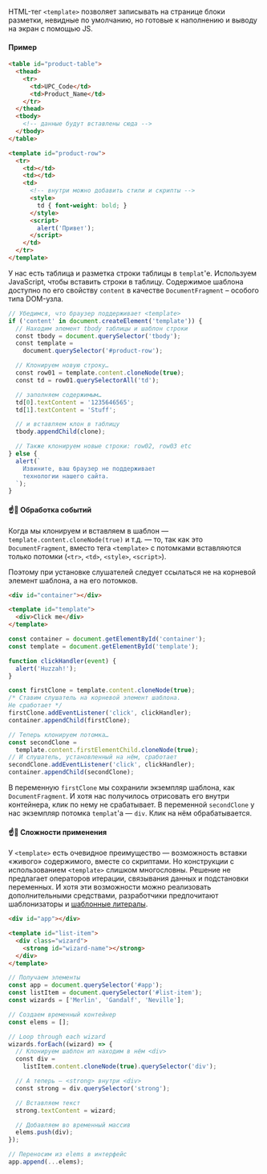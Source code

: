 HTML-тег `<template>` позволяет записывать на странице блоки разметки, невидные по умолчанию, но готовые к наполнению и выводу на экран с помощью JS.

#### Пример

```html
<table id="product-table">
  <thead>
    <tr>
      <td>UPC_Code</td>
      <td>Product_Name</td>
    </tr>
  </thead>
  <tbody>
    <!-- данные будут вставлены сюда -->
  </tbody>
</table>

<template id="product-row">
  <tr>
    <td></td>
    <td></td>
    <td>
      <!-- внутри можно добавить стили и скрипты -->
      <style>
        td { font-weight: bold; }
      </style>
      <script>
        alert('Привет');
      </script>
    </td>
  </tr>
</template>
```

У нас есть таблица и разметка строки таблицы в `templat`'е. Используем JavaScript, чтобы вставить строки в таблицу. Содержимое шаблона доступно по его свойству `content` в качестве `DocumentFragment` – особого типа DOM-узла.

```javascript
// Убедимся, что браузер поддерживает <template>
if ('content' in document.createElement('template')) {
  // Находим элемент tbody таблицы и шаблон строки
  const tbody = document.querySelector('tbody');
  const template =
    document.querySelector('#product-row');

  // Клонируем новую строку…
  const row01 = template.content.cloneNode(true);
  const td = row01.querySelectorAll('td');

  // заполняем содержимым…
  td[0].textContent = '1235646565';
  td[1].textContent = 'Stuff';

  // и вставляем клон в таблицу
  tbody.appendChild(clone);

  // Также клонируем новые строки: row02, row03 etc
} else {
  alert(`
    Извините, ваш браузер не поддерживает
    технологии нашего сайта.
  `);
}
```

#### ☝️🧐 Обработка событий

Когда мы клонируем и вставляем в шаблон — `template.content.cloneNode(true)` и т.д. — то, так как это `DocumentFragment`, вместо тега `<template>` с потомками вставляются только потомки (`<tr>`, `<td>`, `<style>`, `<script>`).

Поэтому при установке слушателей следует ссылаться не на корневой элемент шаблона, а на его потомков.

```html
<div id="container"></div>

<template id="template">
  <div>Click me</div>
</template>
```

```javascript
const container = document.getElementById('container');
const template = document.getElementById('template');

function clickHandler(event) {
  alert('Huzzah!');
}

const firstClone = template.content.cloneNode(true);
/* Ставим слушатель на корневой элемент шаблона.
Не сработает */
firstClone.addEventListener('click', clickHandler);
container.appendChild(firstClone);

// Теперь клонируем потомка…
const secondClone =
  template.content.firstElementChild.cloneNode(true);
// И слушатель, установленный на нём, сработает
secondClone.addEventListener('click', clickHandler);
container.appendChild(secondClone);
```

В переменную `firstClone` мы сохранили экземпляр шаблона, как `DocumentFragment`. И хотя нас получилось отрисовать его внутри контейнера, клик по нему не срабатывает. В переменной `secondClone` у нас экземпляр потомка `templat`'а — `div`. Клик на нём обрабатывается.

#### ☝️🧐 Сложности применения

У `<template>` есть очевидное преимущество — возможность вставки «живого» содержимого, вместе со скриптами. Но конструкции с использованием `<template>` слишком многословны. Решение не предлагает операторов итерации, связывания данных и подстановки переменных. И хотя эти возможности можно реализовать дополнительными средствами, разработчики предпочитают шаблонизаторы и [шаблонные литералы](#topic-template-literal).

```html
<div id="app"></div>

<template id="list-item">
  <div class="wizard">
    <strong id="wizard-name"></strong>
  </div>
</template>
```

```javascript
// Получаем элементы
const app = document.querySelector('#app');
const listItem = document.querySelector('#list-item');
const wizards = ['Merlin', 'Gandalf', 'Neville'];

// Создаем временный контейнер
const elems = [];

// Loop through each wizard
wizards.forEach((wizard) => {
  // Клонируем шаблон ип находим в нём <div>
  const div =
    listItem.content.cloneNode(true).querySelector('div');

  // А теперь — <strong> внутри <div>
  const strong = div.querySelector('strong');

  // Вставляем текст
  strong.textContent = wizard;

  // Добавляем во временный массив
  elems.push(div);
});

// Переносим из elems в интерфейс
app.append(...elems);
```
